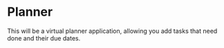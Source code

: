 # Planner
This will be a virtual planner application, allowing you add tasks that need done and their due dates.

